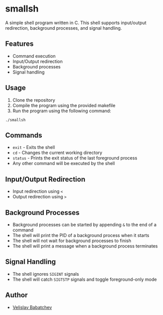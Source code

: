 # smallsh
A simple shell program written in C. This shell supports input/output redirection, background processes, and signal handling.

## Features
- Command execution
- Input/Output redirection
- Background processes
- Signal handling

## Usage
1. Clone the repository
2. Compile the program using the provided makefile
3. Run the program using the following command:
```
./smallsh
```

## Commands
- `exit` - Exits the shell
- `cd` - Changes the current working directory
- `status` - Prints the exit status of the last foreground process
- Any other command will be executed by the shell

## Input/Output Redirection
- Input redirection using `<`
- Output redirection using `>`

## Background Processes
- Background processes can be started by appending `&` to the end of a command
- The shell will print the PID of a background process when it starts
- The shell will not wait for background processes to finish
- The shell will print a message when a background process terminates

## Signal Handling
- The shell ignores `SIGINT` signals
- The shell will catch `SIGTSTP` signals and toggle foreground-only mode

## Author
- [Velislav Babatchev](https://github.com/vbabatchev)
